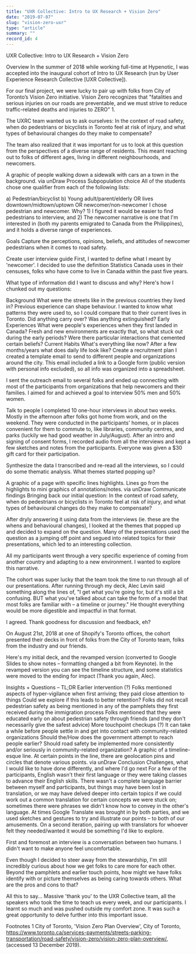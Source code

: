 ```yaml
---
title: "UXR Collective: Intro to UX Research + Vision Zero"
date: "2019-07-07"
slug: "vision-zero-uxr"
type: "article"
summary: ""
record_id: 4
---
```


UXR Collective:
Intro to UX Research + Vision Zero

Overview
In the summer of 2018 while working full-time at Hypenotic, I was accepted into the inaugural cohort of Intro to UX Research (run by User Experience Research Collective [UXR Collective]).

For our final project, we were lucky to pair up with folks from City of Toronto’s Vision Zero initiative. Vision Zero recognizes that "fatalities and serious injuries on our roads are preventable, and we must strive to reduce traffic-related deaths and injuries to ZERO" 1.

The UXRC team wanted us to ask ourselves: In the context of road safety, when do pedestrians or bicyclists in Toronto feel at risk of injury, and what types of behavioural changes do they make to compensate?

The team also realized that it was important for us to look at this question from the perspectives of a diverse range of residents. This meant reaching out to folks of different ages, living in different neighbourhoods, and newcomers.

A graphic of people walking down a sidewalk with cars an a town in the background.
via unDraw
Process
Subpopulation choice
All of the students chose one qualifier from each of the following lists:

a) Pedestrian/bicyclist
b) Young adult/parent/elderly OR lives downtown/midtown/uptown OR newcomer/non-newcomer
I chose pedestrian and newcomer. Why? 1) I figured it would be easier to find pedestrians to interview, and 2) The newcomer narrative is one that I'm interested in (both my parents emigrated to Canada from the Philippines), and it holds a diverse range of experiences.

Goals
Capture the perceptions, opinions, beliefs, and attitudes of newcomer pedestrians when it comes to road safety.

Create user interview guide
First, I wanted to define what I meant by 'newcomer'. I decided to use the definition Statistics Canada uses in their censuses, folks who have come to live in Canada within the past five years.

What type of information did I want to discuss and why? Here's how I chunked out my questions:

Background
What were the streets like in the previous countries they lived in? Previous experience can shape behaviour. I wanted to know what patterns they were used to, so I could compare that to their current lives in Toronto. Did anything carry over? Was anything extinguished?
Early Experiences
What were people's experiences when they first landed in Canada? Fresh and new environments are exactly that, so what stuck out during the early periods? Were there particular interactions that cemented certain beliefs?
Current Habits
What's everything like now? After a few months/years what does daily life look like?
Create a recruitment plan​
I created a template email to send to different people and organizations around the city. This email included a link to a Google form (public version with personal info excluded), so all info was organized into a spreadsheet.

I sent the outreach email to several folks and ended up connecting with most of the participants from organizations that help newcomers and their families. I aimed for and achieved a goal to interview 50% men and 50% women.

Talk to people
I completed 10 one-hour interviews in about two weeks. Mostly in the afternoon after folks got home from work, and on the weekend. They were conducted in the participants' homes, or in places convenient for them to commute to, like libraries, community centres, and parks (luckily we had good weather in July/August). After an intro and signing of consent forms, I recorded audio from all the interviews and kept a few sketches and notes from the participants. Everyone was given a $30 gift card for their participation.

Synthesize the data
I transcribed and re-read all the interviews, so I could do some thematic analysis. What themes started popping up?

A graphic of a page with specific lines highlights. Lines go from the highlights to mini graphics of annotations/notes.
via unDraw
Communicate findings​
Bringing back our initial question: In the context of road safety, when do pedestrians or bicyclists in Toronto feel at risk of injury, and what types of behavioural changes do they make to compensate?

After dryly answering it using data from the interviews (ie. these are the whens and behavioural changes), I looked at the themes that popped up and decided to expand on the question. Many of the presentations used the question as a jumping off point and segued into related topics for their presentations, which led to an interesting collection.

All my participants went through a very specific experience of coming from another country and adapting to a new environment. I wanted to explore this narrative.

The cohort was super lucky that the team took the time to run through all of our presentations. After running through my deck, Alec Levin said something along the lines of, "I get what you're going for, but it's still a bit confusing. BUT what you've talked about can take the form of a model that most folks are familiar with – a timeline or journey." He thought everything would be more digestible and impactful in that format.

I agreed. Thank goodness for discussion and feedback, eh?

On August 21st, 2018 at one of Shopify's Toronto offices, the cohort presented their decks in front of folks from the City of Toronto team, folks from the industry and our friends.

Here's my initial deck, and the revamped version (converted to Google Slides to show notes – formatting changed a bit from Keynote). In the revamped version you can see the timeline structure, and some statistics were moved to the ending for impact (Thank you again, Alec).

Insights + Questions – TL;DR
Earlier intervention (?)
Folks mentioned aspects of hyper-vigilance when first arriving; they paid close attention to things
Could we explore if this leads to better retention?
Folks did not recall pedestrian safety as being mentioned in any of the pamphlets they first received during the immigration process
Folks mentioned that they were educated early on about pedestrian safety through friends (and they don't necessarily give the safest advice)
More touchpoint checkups (?)
It can take a while before people settle in and get into contact with community-related organizations
Should the/How does the government attempt to reach people earlier? Should road safety be implemented more consistently and/or seriously in community-related organization?
A graphic of a timeline-esque line. At certain points in the line, there are geolocation pins and circles that denote various points.
via unDraw
Conclusion
Challenges, what I would like to have done differently, and where I'd go next
For a few of the participants, English wasn't their first language or they were taking classes to advance their English skills. There wasn't a complete language barrier between myself and participants, but things may have been lost in translation, or we may have delved deeper into certain topics if we could work out a common translation for certain concepts we were stuck on; sometimes there were phrases we didn't know how to convey in the other's language. At times Google Translate was brought in by both parties, and we used sketches and gestures to try and illustrate our points – to both of our amusements. On a second iteration, pairing up with translators for whoever felt they needed/wanted it would be something I'd like to explore.

First and foremost an interview is a conversation between two humans. I didn't want to make anyone feel uncomfortable.

Even though I decided to steer away from the stewardship, I'm still incredibly curious about how we get folks to care more for each other. Beyond the pamphlets and earlier touch points, how might we have folks identify with or picture themselves as being caring towards others. What are the pros and cons to that?

All this to say...
Massive 'thank you' to the UXR Collective team, all the speakers who took the time to teach us every week, and our participants. I learnt so much and was pushed outside my comfort zone. It was such a great opportunity to delve further into this important issue.

Footnotes
1 City of Toronto, 'Vision Zero Plan Overview', City of Toronto, https://www.toronto.ca/services-payments/streets-parking-transportation/road-safety/vision-zero/vision-zero-plan-overview/, (accessed 13 December 2019).